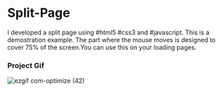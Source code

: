 <h1>Split-Page</h1>

<p>I developed a split page using #html5 #css3 and #javascript. This is a demostration example. The part where the mouse moves is designed to cover 75% of the screen.You can use this on your loading pages.</p>

<h3>Project Gif</h3>


![ezgif com-optimize (42)](https://github.com/nazanyilmaz/Split-Page/assets/147782488/77318570-c32a-42c0-9cd1-cf027e69f78d)
